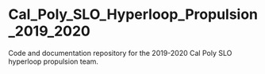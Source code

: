 # Cal_Poly_SLO_Hyperloop_Propulsion_2019_2020
 Code and documentation repository for the 2019-2020 Cal Poly SLO hyperloop propulsion team.

